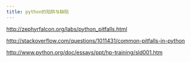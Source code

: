 ```yaml
---
title: python的陷阱与缺陷
---
```


http://zephyrfalcon.org/labs/python_pitfalls.html

http://stackoverflow.com/questions/1011431/common-pitfalls-in-python

http://www.python.org/doc/essays/ppt/hp-training/sld001.htm

